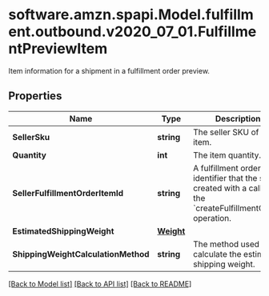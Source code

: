# software.amzn.spapi.Model.fulfillment.outbound.v2020_07_01.FulfillmentPreviewItem
Item information for a shipment in a fulfillment order preview.

## Properties

Name | Type | Description | Notes
------------ | ------------- | ------------- | -------------
**SellerSku** | **string** | The seller SKU of the item. | 
**Quantity** | **int** | The item quantity. | 
**SellerFulfillmentOrderItemId** | **string** | A fulfillment order item identifier that the seller created with a call to the &#x60;createFulfillmentOrder&#x60; operation. | 
**EstimatedShippingWeight** | [**Weight**](Weight.md) |  | [optional] 
**ShippingWeightCalculationMethod** | **string** | The method used to calculate the estimated shipping weight. | [optional] 

[[Back to Model list]](../README.md#documentation-for-models) [[Back to API list]](../README.md#documentation-for-api-endpoints) [[Back to README]](../README.md)


